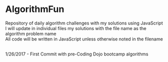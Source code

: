 # AlgorithmFun
Repository of daily algorithm challenges with my solutions using JavaScript<br>
I will update in individual files my solutions with the file name as the algorithm problem name<br>
All code will be written in JavaScript unless otherwise noted in the filename<br><br>

1/26/2017 - First Commit with pre-Coding Dojo bootcamp algorithms
